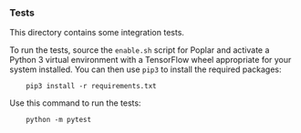 ### Tests

This directory contains some integration tests.

To run the tests, source the `enable.sh` script for Poplar and activate a
Python 3 virtual environment with a TensorFlow wheel appropriate for your system
installed. You can then use `pip3` to install the required packages:

```
    pip3 install -r requirements.txt
```

Use this command to run the tests:

```
    python -m pytest
```
